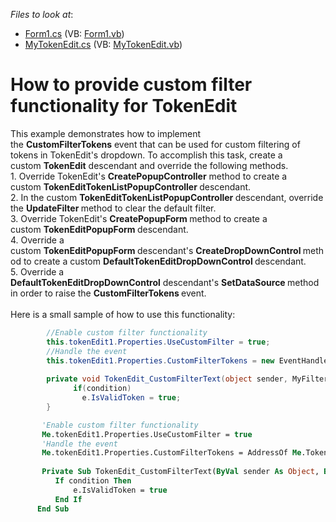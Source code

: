 <!-- default file list -->
*Files to look at*:

* [Form1.cs](./CS/T328505/Form1.cs) (VB: [Form1.vb](./VB/T328505/Form1.vb))
* [MyTokenEdit.cs](./CS/T328505/MyTokenEdit.cs) (VB: [MyTokenEdit.vb](./VB/T328505/MyTokenEdit.vb))
<!-- default file list end -->
# How to provide custom filter functionality for TokenEdit


<p>This example demonstrates how to implement the <strong>CustomFilterTokens</strong> event that can be used for custom filtering of tokens in TokenEdit's dropdown. To accomplish this task, create a custom <strong>TokenEdit</strong> descendant and override the following methods.<br>1. Override TokenEdit's <strong>CreatePopupController</strong> method to create a custom <strong>TokenEditTokenListPopupController </strong>descendant.<br>2. In the custom <strong>TokenEditTokenListPopupController </strong>descendant, override the <strong>UpdateFilter </strong>method to clear the default filter.<br>3. Override TokenEdit's <strong>CreatePopupForm </strong>method to create a custom <strong>TokenEditPopupForm </strong>descendant.<br>4. Override a custom <strong>TokenEditPopupForm </strong>descendant's <strong>CreateDropDownControl </strong>method to create a custom <strong>DefaultTokenEditDropDownControl </strong>descendant.<br>5. Override a <strong>DefaultTokenEditDropDownControl</strong> descendant's <strong>SetDataSource </strong>method in order to raise the <strong>CustomFilterTokens </strong>event.<br><br>Here is a small sample of how to use this functionality:</p>


```cs
        //Enable custom filter functionality    
        this.tokenEdit1.Properties.UseCustomFilter = true;
        //Handle the event
        this.tokenEdit1.Properties.CustomFilterTokens = new EventHandler<MyFilterEventArgs>(TokenEdit_CustomFilterText);    
      
        private void TokenEdit_CustomFilterText(object sender, MyFilterEventArgs e) {    
              if(condition)      
                e.IsValidToken = true;
        }
```




```vb
       'Enable custom filter functionality    
       Me.tokenEdit1.Properties.UseCustomFilter = true
       'Handle the event
       Me.tokenEdit1.Properties.CustomFilterTokens = AddressOf Me.TokenEdit_CustomFilterText
    
       Private Sub TokenEdit_CustomFilterText(ByVal sender As Object, ByVal e As MyFilterEventArgs)
          If condition Then
              e.IsValidToken = true
          End If        
      End Sub
```


<p> </p>

<br/>


